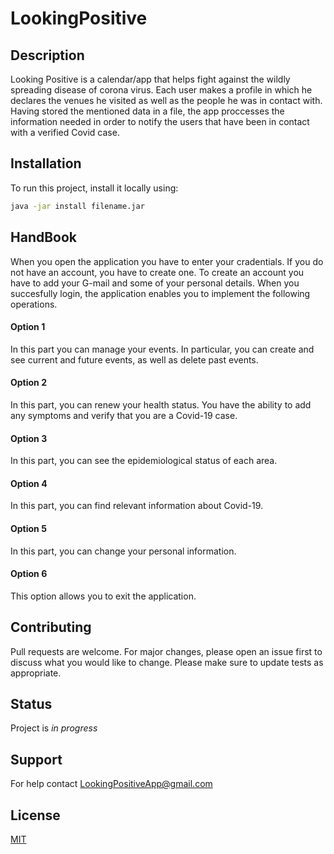# LookingPositive
## Description
Looking Positive is a calendar/app that helps fight against the wildly spreading disease of corona virus. Each user makes a profile 
in which he declares the venues he visited as well as the people he was in contact with. Having stored the mentioned data in a file,
the app proccesses the information needed in order to notify the users that have been in contact with a verified Covid case.
## Installation
To run this project, install it locally using:

```bash
java -jar install filename.jar
```
## HandBook
When you open the application you have to enter your cradentials.
If you do not have an account, you have to create one.
To create an account you have to add your G-mail and some of your personal details.
When you succesfully login, the application enables you to implement the following operations.

#### Option 1
In this part you can manage your events.
In particular, you can create and see current and future events, as well as delete past events.
#### Option 2
In this part, you can renew your health status.
You have the ability to add any symptoms and verify that you are a Covid-19 case.
#### Option 3
In this part, you can see the epidemiological status of each area.
#### Option 4
In this part, you can find relevant information about Covid-19.
#### Option 5
In this part, you can change your personal information.
#### Option 6
This option allows you to exit the application.

## Contributing
Pull requests are welcome. For major changes, please open an issue first to discuss what you would like to change.
Please make sure to update tests as appropriate.

## Status
Project is _in progress_

## Support
For help contact LookingPositiveApp@gmail.com

## License
[MIT](https://choosealicense.com/licenses/mit/)
